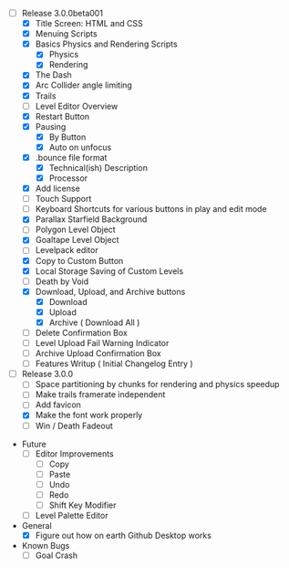 - [ ] Release 3.0.0beta001
   - [x] Title Screen: HTML and CSS
   - [x] Menuing Scripts
   - [x] Basics Physics and Rendering Scripts
      - [x] Physics
      - [x] Rendering
   - [x] The Dash
   - [x] Arc Collider angle limiting
   - [x] Trails
   - [ ] Level Editor Overview
   - [x] Restart Button
   - [x] Pausing
     - [x] By Button
     - [x] Auto on unfocus
   - [x] .bounce file format
     - [x] Technical(ish) Description
     - [x] Processor
   - [x] Add license
   - [ ] Touch Support
   - [ ] Keyboard Shortcuts for various buttons in play and edit mode
   - [x] Parallax Starfield Background
   - [ ] Polygon Level Object
   - [x] Goaltape Level Object
   - [ ] Levelpack editor
   - [x] Copy to Custom Button
   - [x] Local Storage Saving of Custom Levels
   - [ ] Death by Void
   - [x] Download, Upload, and Archive buttons
     - [x] Download
     - [x] Upload
     - [x] Archive ( Download All )
   - [ ] Delete Confirmation Box
   - [ ] Level Upload Fail Warning Indicator
   - [ ] Archive Upload Confirmation Box
   - [ ] Features Writup ( Initial Changelog Entry )
 - [ ] Release 3.0.0
   - [ ] Space partitioning by chunks for rendering and physics speedup
   - [ ] Make trails framerate independent
   - [ ] Add favicon
   - [x] Make the font work properly
   - [ ] Win / Death Fadeout
 - Future
   - [ ] Editor Improvements
     - [ ] Copy
     - [ ] Paste
     - [ ] Undo
     - [ ] Redo
     - [ ] Shift Key Modifier
   - [ ] Level Palette Editor
 - General
   - [x] Figure out how on earth Github Desktop works
 - Known Bugs
   - [ ] Goal Crash